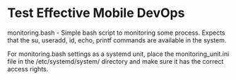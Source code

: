 # Test Effective Mobile DevOps

monitoring.bash - Simple bash script to monitoring some process. Expects that the su, useradd, id, echo, printf commands are available in the system.

For monitoring.bash settings as a systemd unit, place the monitoring_unit.ini file in the /etc/systemd/system/ directory and make sure it has the correct access rights.